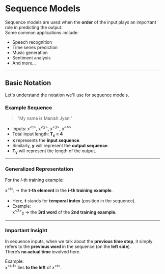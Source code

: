 # **Sequence Models**

Sequence models are used when the **order** of the input plays an important role in predicting the output.  
Some common applications include:

- Speech recognition  
- Time series prediction  
- Music generation  
- Sentiment analysis  
- And more…

---

## **Basic Notation**

Let's understand the notation we'll use for sequence models.

### **Example Sequence**

> “My name is Manish Jyani”

- Inputs: x<sup>&lt;1&gt;</sup>, x<sup>&lt;2&gt;</sup>, x<sup>&lt;3&gt;</sup>, x<sup>&lt;4&gt;</sup>  
- Total input length: **T<sub>x</sub> = 4**  
- **x** represents the **input sequence**.  
- Similarly, **y** will represent the **output sequence**.  
- **T<sub>y</sub>** will represent the length of the output.

---

### **Generalized Representation**

For the *i*-th training example:  

x<sup>&lt;t&gt;</sup><sub>i</sub> → the **t-th element** in the **i-th training example**.

- Here, **t** stands for **temporal index** (position in the sequence).
- Example:  
  x<sup>&lt;3&gt;</sup><sub>2</sub> → the **3rd word** of the **2nd training example**.

---

### **Important Insight**

In sequence inputs, when we talk about the **previous time step**, it simply refers to the **previous word** in the sequence (on the **left side**).  
There’s **no actual time** involved here.

Example:  
x<sup>&lt;t-1&gt;</sup> lies **to the left** of x<sup>&lt;t&gt;</sup>.
